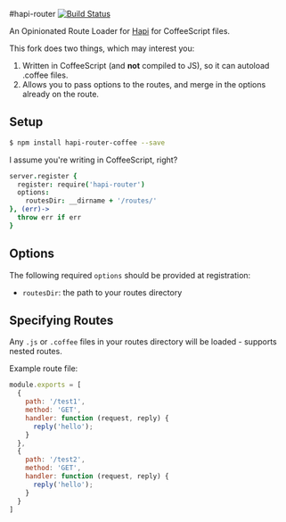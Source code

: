 #hapi-router
[![Build Status](https://travis-ci.org/ethanmick/hapi-router-coffee.svg?branch=master)](https://travis-ci.org/ethanmick/hapi-router-coffee.svg?branch=master)

An Opinionated Route Loader for [Hapi](https://github.com/hapijs/hapi) for CoffeeScript files.

This fork does two things, which may interest you:
1. Written in CoffeeScript (and **not** compiled to JS), so it can autoload .coffee files.
2. Allows you to pass options to the routes, and merge in the options already on the route.

## Setup

```bash
$ npm install hapi-router-coffee --save
```

I assume you're writing in CoffeeScript, right?
```coffee
server.register {
  register: require('hapi-router')
  options:
    routesDir: __dirname + '/routes/'
}, (err)->
  throw err if err
}
```

## Options

The following required `options` should be provided at registration:
* `routesDir`: the path to your routes directory

## Specifying Routes
Any `.js` or `.coffee` files in your routes directory will be loaded - supports nested routes.

Example route file:
```js
module.exports = [
  {
    path: '/test1',
    method: 'GET',
    handler: function (request, reply) {
      reply('hello');
    }
  },
  {
    path: '/test2',
    method: 'GET',
    handler: function (request, reply) {
      reply('hello');
    }
  }
]
```
